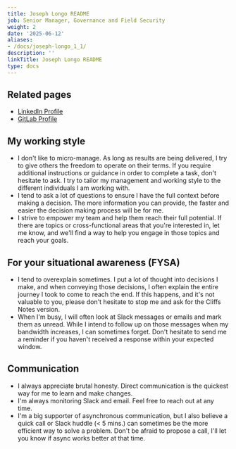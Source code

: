 ```yaml
---
title: Joseph Longo README
job: Senior Manager, Governance and Field Security
weight: 2
date: '2025-06-12'
aliases:
- /docs/joseph-longo_1_1/
description: ''
linkTitle: Joseph Longo README
type: docs
---
```


## Related pages

- [LinkedIn Profile](https://www.linkedin.com/in/joseph-longo-97568283/)
- [GitLab Profile](https://gitlab.com/jlongo_gitlab)

## My working style

- I don't like to micro-manage. As long as results are being delivered, I try to give others the freedom to operate on their terms. If you require additional instructions or guidance in order to complete a task, don't hesitate to ask. I try to tailor my management and working style to the different individuals I am working with.
- I tend to ask a lot of questions to ensure I have the full context before making a decision. The more information you can provide, the faster and easier the decision making process will be for me.
- I strive to empower my team and help them reach their full potential. If there are topics or cross-functional areas that you're interested in, let me know, and we'll find a way to help you engage in those topics and reach your goals.

## For your situational awareness (FYSA)

- I tend to overexplain sometimes. I put a lot of thought into decisions I make, and when conveying those decisions, I often explain the entire journey I took to come to reach the end. If this happens, and it's not valuable to you, please don't hesitate to stop me and ask for the Cliffs Notes version.
- When I'm busy, I will often look at Slack messages or emails and mark them as unread. While I intend to follow up on those messages when my bandwidth increases, I can sometimes forget. Don't hesitate to send me a reminder if you haven't received a response within your expected window.

## Communication

- I always appreciate brutal honesty. Direct communication is the quickest way for me to learn and make changes.
- I'm always monitoring Slack and email. Feel free to reach out at any time.
- I'm a big supporter of asynchronous communication, but I also believe a quick call or Slack huddle (< 5 mins.) can sometimes be the more efficient way to solve a problem. Don't be afraid to propose a call, I'll let you know if async works better at that time.
